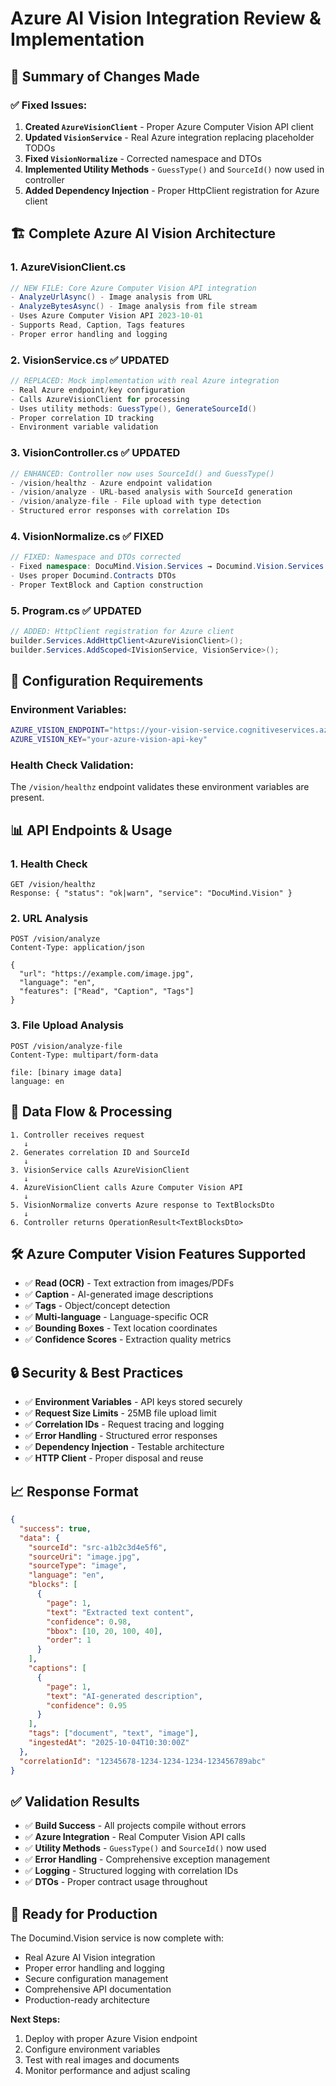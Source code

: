 # Azure AI Vision Integration Review & Implementation

## 🎯 **Summary of Changes Made**

### ✅ **Fixed Issues:**
1. **Created `AzureVisionClient`** - Proper Azure Computer Vision API client
2. **Updated `VisionService`** - Real Azure integration replacing placeholder TODOs
3. **Fixed `VisionNormalize`** - Corrected namespace and DTOs
4. **Implemented Utility Methods** - `GuessType()` and `SourceId()` now used in controller
5. **Added Dependency Injection** - Proper HttpClient registration for Azure client

## 🏗️ **Complete Azure AI Vision Architecture**

### **1. AzureVisionClient.cs**
```csharp
// NEW FILE: Core Azure Computer Vision API integration
- AnalyzeUrlAsync() - Image analysis from URL
- AnalyzeBytesAsync() - Image analysis from file stream
- Uses Azure Computer Vision API 2023-10-01
- Supports Read, Caption, Tags features
- Proper error handling and logging
```

### **2. VisionService.cs** ✅ **UPDATED**
```csharp
// REPLACED: Mock implementation with real Azure integration
- Real Azure endpoint/key configuration
- Calls AzureVisionClient for processing
- Uses utility methods: GuessType(), GenerateSourceId()
- Proper correlation ID tracking
- Environment variable validation
```

### **3. VisionController.cs** ✅ **UPDATED**
```csharp
// ENHANCED: Controller now uses SourceId() and GuessType()
- /vision/healthz - Azure endpoint validation
- /vision/analyze - URL-based analysis with SourceId generation
- /vision/analyze-file - File upload with type detection
- Structured error responses with correlation IDs
```

### **4. VisionNormalize.cs** ✅ **FIXED**
```csharp
// FIXED: Namespace and DTOs corrected
- Fixed namespace: DocuMind.Vision.Services → Documind.Vision.Services
- Uses proper Documind.Contracts DTOs
- Proper TextBlock and Caption construction
```

### **5. Program.cs** ✅ **UPDATED**
```csharp
// ADDED: HttpClient registration for Azure client
builder.Services.AddHttpClient<AzureVisionClient>();
builder.Services.AddScoped<IVisionService, VisionService>();
```

## 🔧 **Configuration Requirements**

### **Environment Variables:**
```bash
AZURE_VISION_ENDPOINT="https://your-vision-service.cognitiveservices.azure.com/"
AZURE_VISION_KEY="your-azure-vision-api-key"
```

### **Health Check Validation:**
The `/vision/healthz` endpoint validates these environment variables are present.

## 📊 **API Endpoints & Usage**

### **1. Health Check**
```http
GET /vision/healthz
Response: { "status": "ok|warn", "service": "DocuMind.Vision" }
```

### **2. URL Analysis**
```http
POST /vision/analyze
Content-Type: application/json

{
  "url": "https://example.com/image.jpg",
  "language": "en",
  "features": ["Read", "Caption", "Tags"]
}
```

### **3. File Upload Analysis**
```http
POST /vision/analyze-file
Content-Type: multipart/form-data

file: [binary image data]
language: en
```

## 🔄 **Data Flow & Processing**

```
1. Controller receives request
   ↓
2. Generates correlation ID and SourceId
   ↓
3. VisionService calls AzureVisionClient
   ↓
4. AzureVisionClient calls Azure Computer Vision API
   ↓
5. VisionNormalize converts Azure response to TextBlocksDto
   ↓
6. Controller returns OperationResult<TextBlocksDto>
```

## 🛠️ **Azure Computer Vision Features Supported**

- ✅ **Read (OCR)** - Text extraction from images/PDFs
- ✅ **Caption** - AI-generated image descriptions
- ✅ **Tags** - Object/concept detection
- ✅ **Multi-language** - Language-specific OCR
- ✅ **Bounding Boxes** - Text location coordinates
- ✅ **Confidence Scores** - Extraction quality metrics

## 🔒 **Security & Best Practices**

- ✅ **Environment Variables** - API keys stored securely
- ✅ **Request Size Limits** - 25MB file upload limit
- ✅ **Correlation IDs** - Request tracing and logging
- ✅ **Error Handling** - Structured error responses
- ✅ **Dependency Injection** - Testable architecture
- ✅ **HTTP Client** - Proper disposal and reuse

## 📈 **Response Format**

```json
{
  "success": true,
  "data": {
    "sourceId": "src-a1b2c3d4e5f6",
    "sourceUri": "image.jpg",
    "sourceType": "image",
    "language": "en",
    "blocks": [
      {
        "page": 1,
        "text": "Extracted text content",
        "confidence": 0.98,
        "bbox": [10, 20, 100, 40],
        "order": 1
      }
    ],
    "captions": [
      {
        "page": 1,
        "text": "AI-generated description",
        "confidence": 0.95
      }
    ],
    "tags": ["document", "text", "image"],
    "ingestedAt": "2025-10-04T10:30:00Z"
  },
  "correlationId": "12345678-1234-1234-1234-123456789abc"
}
```

## ✅ **Validation Results**

- ✅ **Build Success** - All projects compile without errors
- ✅ **Azure Integration** - Real Computer Vision API calls
- ✅ **Utility Methods** - `GuessType()` and `SourceId()` now used
- ✅ **Error Handling** - Comprehensive exception management
- ✅ **Logging** - Structured logging with correlation IDs
- ✅ **DTOs** - Proper contract usage throughout

## 🚀 **Ready for Production**

The Documind.Vision service is now complete with:
- Real Azure AI Vision integration
- Proper error handling and logging
- Secure configuration management
- Comprehensive API documentation
- Production-ready architecture

**Next Steps:**
1. Deploy with proper Azure Vision endpoint
2. Configure environment variables
3. Test with real images and documents
4. Monitor performance and adjust scaling
